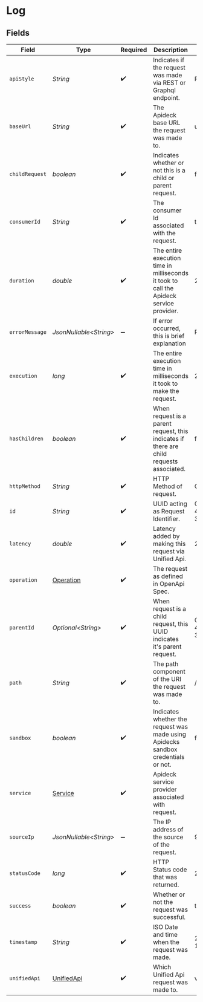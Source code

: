 # Log


## Fields

| Field                                                                                    | Type                                                                                     | Required                                                                                 | Description                                                                              | Example                                                                                  |
| ---------------------------------------------------------------------------------------- | ---------------------------------------------------------------------------------------- | ---------------------------------------------------------------------------------------- | ---------------------------------------------------------------------------------------- | ---------------------------------------------------------------------------------------- |
| `apiStyle`                                                                               | *String*                                                                                 | :heavy_check_mark:                                                                       | Indicates if the request was made via REST or Graphql endpoint.                          | REST                                                                                     |
| `baseUrl`                                                                                | *String*                                                                                 | :heavy_check_mark:                                                                       | The Apideck base URL the request was made to.                                            | unify.apideck.com                                                                        |
| `childRequest`                                                                           | *boolean*                                                                                | :heavy_check_mark:                                                                       | Indicates whether or not this is a child or parent request.                              | false                                                                                    |
| `consumerId`                                                                             | *String*                                                                                 | :heavy_check_mark:                                                                       | The consumer Id associated with the request.                                             | test-consumer                                                                            |
| `duration`                                                                               | *double*                                                                                 | :heavy_check_mark:                                                                       | The entire execution time in milliseconds it took to call the Apideck service provider.  | 2220.379304                                                                              |
| `errorMessage`                                                                           | *JsonNullable\<String>*                                                                  | :heavy_minus_sign:                                                                       | If error occurred, this is brief explanation                                             | Refresh token is invalid                                                                 |
| `execution`                                                                              | *long*                                                                                   | :heavy_check_mark:                                                                       | The entire execution time in milliseconds it took to make the request.                   | 2248                                                                                     |
| `hasChildren`                                                                            | *boolean*                                                                                | :heavy_check_mark:                                                                       | When request is a parent request, this indicates if there are child requests associated. | false                                                                                    |
| `httpMethod`                                                                             | *String*                                                                                 | :heavy_check_mark:                                                                       | HTTP Method of request.                                                                  | GET                                                                                      |
| `id`                                                                                     | *String*                                                                                 | :heavy_check_mark:                                                                       | UUID acting as Request Identifier.                                                       | 0b5f7480-5550-4f5c-a5fc-3c01ac43dd0f                                                     |
| `latency`                                                                                | *double*                                                                                 | :heavy_check_mark:                                                                       | Latency added by making this request via Unified Api.                                    | 27.620695999999953                                                                       |
| `operation`                                                                              | [Operation](../../models/components/Operation.md)                                        | :heavy_check_mark:                                                                       | The request as defined in OpenApi Spec.                                                  |                                                                                          |
| `parentId`                                                                               | *Optional\<String>*                                                                      | :heavy_check_mark:                                                                       | When request is a child request, this UUID indicates it's parent request.                | 0b5f7480-5550-4f5c-a5fc-3c01ac43dd0f                                                     |
| `path`                                                                                   | *String*                                                                                 | :heavy_check_mark:                                                                       | The path component of the URI the request was made to.                                   | /vault/connections                                                                       |
| `sandbox`                                                                                | *boolean*                                                                                | :heavy_check_mark:                                                                       | Indicates whether the request was made using Apidecks sandbox credentials or not.        | false                                                                                    |
| `service`                                                                                | [Service](../../models/components/Service.md)                                            | :heavy_check_mark:                                                                       | Apideck service provider associated with request.                                        |                                                                                          |
| `sourceIp`                                                                               | *JsonNullable\<String>*                                                                  | :heavy_minus_sign:                                                                       | The IP address of the source of the request.                                             | 94.227.131.238                                                                           |
| `statusCode`                                                                             | *long*                                                                                   | :heavy_check_mark:                                                                       | HTTP Status code that was returned.                                                      | 200                                                                                      |
| `success`                                                                                | *boolean*                                                                                | :heavy_check_mark:                                                                       | Whether or not the request was successful.                                               | true                                                                                     |
| `timestamp`                                                                              | *String*                                                                                 | :heavy_check_mark:                                                                       | ISO Date and time when the request was made.                                             | 2021-07-12T14:26:17.420Z                                                                 |
| `unifiedApi`                                                                             | [UnifiedApi](../../models/components/UnifiedApi.md)                                      | :heavy_check_mark:                                                                       | Which Unified Api request was made to.                                                   | vault                                                                                    |